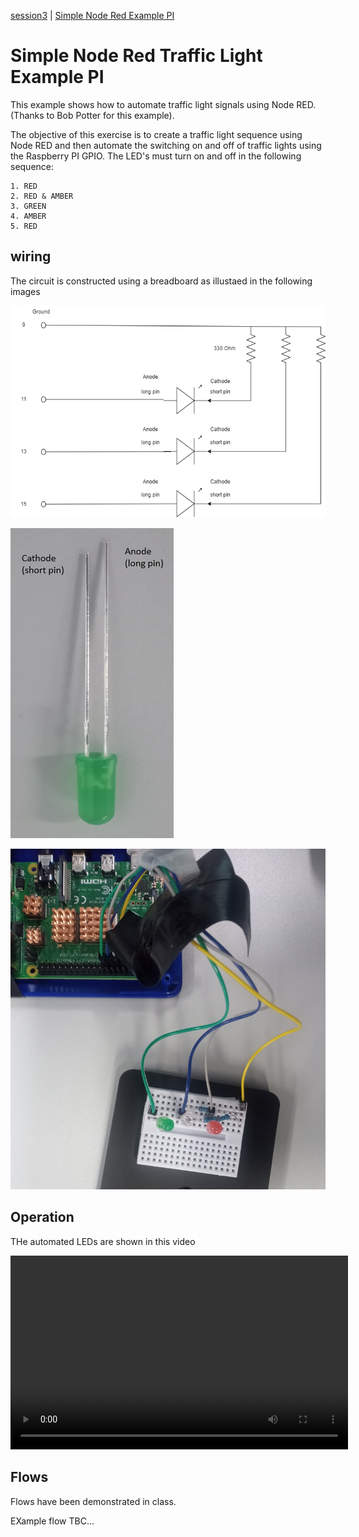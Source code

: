 [session3](../../session3/) | [Simple Node Red Example PI](../docs/Simple-Pi-NodeRed.md)

# Simple Node Red Traffic Light Example PI

This example shows how to automate traffic light signals using Node RED.
(Thanks to Bob Potter for this example).

The objective of this exercise is to create a traffic light sequence using Node RED and then automate the switching on and off of traffic lights using the Raspberry PI GPIO.
The LED's must turn on and off in the following sequence:

```
1. RED
2. RED & AMBER
3. GREEN
4. AMBER
5. RED
```

## wiring

The circuit is constructed using a breadboard as illustaed in the following images


   ![alt text](../docs/images/pi-node-red-gpio.drawio.png "Figure gpi-node-red-gpio.drawio.png")
   

   ![alt text](../docs/images/LED-image.png "Figure LED-image.png")
   
   
   ![alt text](../docs/images/piCircuit-example1.png "Figure piCircuit-example1.png")
   
## Operation

THe automated LEDs are shown in this video 

<video width="540" height="310" controls>
  <source src="../docs/images/led_experiment.mp4" type="video/mp4">
</video>

## Flows

Flows have been demonstrated in class. 

EXample flow TBC...



